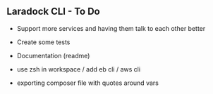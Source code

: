 ## Laradock CLI - To Do
- Support more services and having them talk to each other better

- Create some tests
- Documentation (readme)
- use zsh in workspace / add eb cli / aws cli
- exporting composer file with quotes around vars

